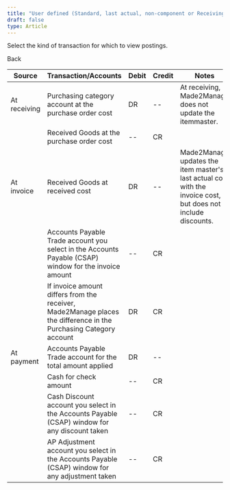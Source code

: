 ```yaml
---
title: "User defined (Standard, last actual, non-component or Receiving)"
draft: false
type: Article
---
```


Select the kind of transaction for which to view postings. 

Back

| Source       | Transaction/Accounts                                                                                              | Debit | Credit | Notes                                                                                                         |
|--------------|-------------------------------------------------------------------------------------------------------------------|-------|--------|---------------------------------------------------------------------------------------------------------------|
| At receiving | Purchasing category account at the purchase order cost                                                            | DR    | --     | At receiving, Made2Manage does not update the itemmaster.                                                     |
|              | Received Goods at the purchase order cost                                                                         | --    | CR     |                                                                                                               |
| At invoice   | Received Goods at received cost                                                                                   | DR    | --     | Made2Manage updates the item master's last actual cost with the invoice cost, but does not include discounts. |
|              | Accounts Payable Trade account you select in the Accounts Payable (CSAP) window for the invoice amount            | --    | CR     |                                                                                                               |
|              | If invoice amount differs from the receiver, Made2Manage places the difference in the Purchasing Category account | DR    | CR     |                                                                                                               |
| At payment   | Accounts Payable Trade account for the total amount applied                                                       | DR    | --     |                                                                                                               |
|              | Cash for check amount                                                                                             | --    | CR     |                                                                                                               |
|              | Cash Discount account you select in the Accounts Payable (CSAP) window for any discount taken                     | --    | CR     |                                                                                                               |
|              | AP Adjustment account you select in the Accounts Payable (CSAP) window for any adjustment taken                   | --    | CR     |                                                                                                               |